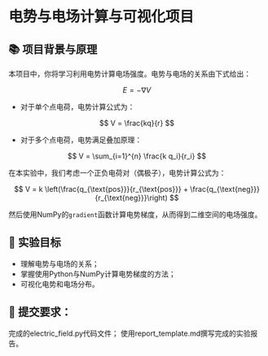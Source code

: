 # 电势与电场计算与可视化项目

## 📚 项目背景与原理

本项目中，你将学习利用电势计算电场强度。电势与电场的关系由下式给出：

$$
E = -\nabla V
$$

- 对于单个点电荷，电势计算公式为：

$$
V = \frac{kq}{r}
$$

- 对于多个点电荷，电势满足叠加原理：

$$
V = \sum_{i=1}^{n} \frac{k q_i}{r_i}
$$

在本实验中，我们考虑一个正负电荷对（偶极子），电势计算公式为：

$$
V = k \left(\frac{q_{\text{pos}}}{r_{\text{pos}}} + \frac{q_{\text{neg}}}{r_{\text{neg}}}\right)
$$

然后使用NumPy的`gradient`函数计算电势梯度，从而得到二维空间的电场强度。

## 🎯 实验目标

- 理解电势与电场的关系；
- 掌握使用Python与NumPy计算电势梯度的方法；
- 可视化电势和电场分布。

## 📝 提交要求：
完成的electric_field.py代码文件；
使用report_template.md撰写完成的实验报告。